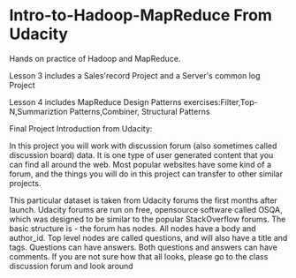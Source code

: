 Intro-to-Hadoop-MapReduce From Udacity 
=========================
Hands on practice of Hadoop and MapReduce.

Lesson 3 includes a Sales'record Project and a Server's common log Project

Lesson 4 includes MapReduce Design Patterns exercises:Filter,Top-N,Summariztion Patterns,Combiner, Structural Patterns

Final Project Introduction from Udacity:

In this project you will work with discussion forum (also sometimes called discussion board) data. It is one type of user generated content that you can find all around the web. Most popular websites have some kind of a forum, and the things you will do in this project can transfer to other similar projects.

This particular dataset is taken from Udacity forums the first months after launch. Udacity forums are run on free, opensource software called OSQA, which was designed to be similar to the popular StackOverflow forums. The basic structure is - the forum has nodes. All nodes have a body and author_id. Top level nodes are called questions, and will also have a title and tags. Questions can have answers. Both questions and answers can have comments. If you are not sure how that all looks, please go to the class discussion forum and look around